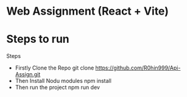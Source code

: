 # Web Assignment (React + Vite)

# Steps to run
Steps
- Firstly Clone the Repo
   git clone https://github.com/R0hin999/Api-Assign.git
- Then Install Nodu modules
  npm install
- Then run the project
  npm run dev

